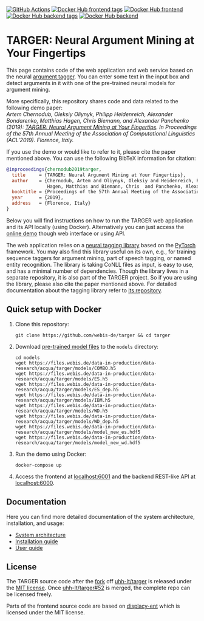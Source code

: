 [![GitHub Actions](https://img.shields.io/github/workflow/status/webis-de/targer/Docker%20build?style=flat-square)](https://github.com/webis-de/targer/actions?query=workflow%3A%22Docker+build%22)
[![Docker Hub frontend tags](https://img.shields.io/docker/v/webis/targer-frontend?style=flat-square&label=frontend+version)](https://hub.docker.com/repository/docker/webis/targer-frontend/tags)
[![Docker Hub frontend](https://img.shields.io/docker/pulls/webis/targer-frontend?style=flat-square&label=frontend+pulls)](https://hub.docker.com/repository/docker/webis/targer-frontend)
[![Docker Hub backend tags](https://img.shields.io/docker/v/webis/targer-backend?style=flat-square&label=backend+version)](https://hub.docker.com/repository/docker/webis/targer-backend/tags)
[![Docker Hub backend](https://img.shields.io/docker/pulls/webis/targer-backend?style=flat-square&label=backend+pulls)](https://hub.docker.com/repository/docker/webis/targer-backend)

# TARGER: Neural Argument Mining at Your Fingertips

This page contains code of the web application and web service based on the neural [argument tagger](http://github.com/achernodub/targer).
You can enter some text in the input box and detect arguments in it with one of the pre-trained neural models for argument mining. 

More specifically, this repository shares code and data related to the following demo paper:  
*Artem Chernodub, Oleksiy Oliynyk, Philipp Heidenreich, Alexander Bondarenko, Matthias Hagen, 
Chris Biemann, and Alexander Panchenko (2019):
[TARGER: Neural Argument Mining at Your Fingertips](https://webis.de/publications.html#bondarenko_2019b). 
In Proceedings of the 57th Annual Meeting of the Association of Computational Linguistics (ACL'2019). Florence, Italy.*

If you use the demo or would like to refer to it, please cite the paper mentioned above. 
You can use the following BibTeX information for citation: 

```bibtex
@inproceedings{chernodub2019targer,
  title     = {TARGER: Neural Argument Mining at Your Fingertips},
  author    = {Chernodub, Artem and Oliynyk, Oleksiy and Heidenreich, Philipp and Bondarenko, Alexander and 
               Hagen, Matthias and Biemann, Chris  and Panchenko, Alexander},
  booktitle = {Proceedings of the 57th Annual Meeting of the Association of Computational Linguistics (ACL'2019)},
  year      = {2019},
  address   = {Florence, Italy}
}
```

Below you will find instructions on how to run the TARGER web application and its API locally (using Docker).
Alternatively you can just access the [online demo](https://demo.webis.de/targer) though web interface or using API. 

The web application relies on a [neural tagging library](http://github.com/achernodub/targer) based on the [PyTorch](https://pytorch.org) framework. 
You may also find this library useful on its own, e.g., for training sequence taggers for argument mining, part of speech tagging, or named entity recognition.
The library is taking CoNLL files as input, is easy to use, and has a minimal number of dependencies.
Though the library lives in a separate repository, it is also part of the TARGER project.
So if you are using the library, please also cite the paper mentioned above.
For detailed documentation about the tagging library refer to [its repository](http://github.com/achernodub/targer).

## Quick setup with Docker

1. Clone this repository:
    ```shell
    git clone https://github.com/webis-de/targer && cd targer
    ```
1. Download [pre-trained model files](https://files.webis.de/data-in-production/data-research/acqua/targer/models/) to the `models` directory:
    ```shell
    cd models
    wget https://files.webis.de/data-in-production/data-research/acqua/targer/models/COMBO.h5
    wget https://files.webis.de/data-in-production/data-research/acqua/targer/models/ES.h5
    wget https://files.webis.de/data-in-production/data-research/acqua/targer/models/ES_dep.h5
    wget https://files.webis.de/data-in-production/data-research/acqua/targer/models/IBM.h5
    wget https://files.webis.de/data-in-production/data-research/acqua/targer/models/WD.h5
    wget https://files.webis.de/data-in-production/data-research/acqua/targer/models/WD_dep.h5
    wget https://files.webis.de/data-in-production/data-research/acqua/targer/models/model_new_es.hdf5
    wget https://files.webis.de/data-in-production/data-research/acqua/targer/models/model_new_wd.hdf5
    ```
1. Run the demo using Docker:
    ```shell
    docker-compose up
    ```
1. Access the frontend at [localhost:6001](http://localhost:6001) and the backend REST-like API at [localhost:6000](http://localhost:6000).

## Documentation
Here you can find more detailed documentation of the system architecture, installation, and usage:
* [System architecture](documentation/system-architecture.md)
* [Installation guide](documentation/installation-guide.md)
* [User guide](documentation/user-guide.md)

## License

The TARGER source code after the [fork](https://github.com/webis-de/targer/commit/522af7f0a11ecb608374f865b714c3bb73a9cfdf) off [uhh-lt/targer](https://github.com/uhh-lt/targer) is released under the [MIT license](LICENSE).
Once [uhh-lt/targer#52](https://github.com/uhh-lt/targer/pull/52) is merged, the complete repo can be licensed freely.

Parts of the frontend source code are based on [displacy-ent](https://github.com/explosion/displacy-ent) which is licensed under the MIT license. 
